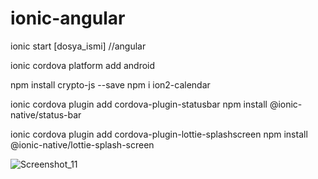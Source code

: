 
# ionic-angular


ionic start [dosya_ismi]
//angular

ionic cordova platform add android

npm install crypto-js --save
npm i ion2-calendar


ionic cordova plugin add cordova-plugin-statusbar
npm install @ionic-native/status-bar


ionic cordova plugin add cordova-plugin-lottie-splashscreen
npm install @ionic-native/lottie-splash-screen



![Screenshot_11](https://user-images.githubusercontent.com/83976212/117714800-21099980-b1e0-11eb-8eec-bef900df8bf8.png)
